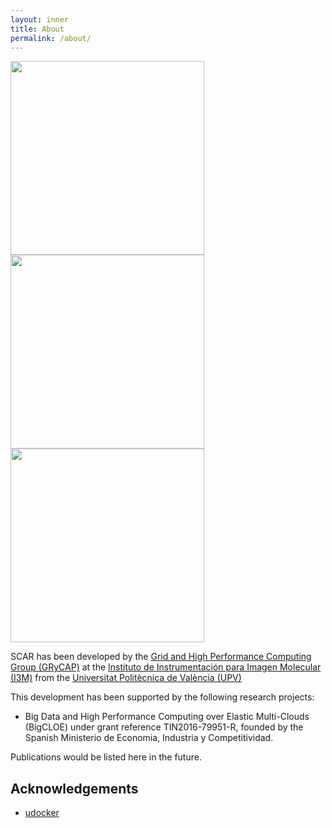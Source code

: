 ```yaml
---
layout: inner
title: About
permalink: /about/
---
```


<img src="{{ site.data.global.img_url }}grycap.png" width="310" />
<img src="{{ site.data.global.img_url }}upv.png" width="310" />
<img src="{{ site.data.global.img_url }}i3m.png" width="310" />

SCAR has been developed by the [Grid and High Performance Computing Group (GRyCAP)](http://www.grycap.upv.es) at 
the [Instituto de Instrumentación para Imagen Molecular (I3M)](http://www.i3m.upv.es) from the [Universitat Politècnica de València (UPV)](http://www.upv.es)


This development has been supported by the following research projects:

* Big Data and High Performance Computing over Elastic Multi-Clouds (BigCLOE) under grant reference TIN2016-79951-R, founded by the Spanish Ministerio de Economia, Industria y Competitividad.

Publications would be listed here in the future.

## Acknowledgements

* [udocker](https://github.com/indigo-dc/udocker)
